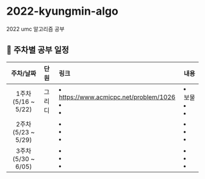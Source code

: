 # 2022-kyungmin-algo
2022 umc 알고리즘 공부

## 💙 주차별 공부 일정
| 주차/날짜 | 단원 | 링크 | 내용 |
|:----------:|:----------|:----------|:----------|
| 1주차 (5/16 ~ 5/22)| 그리디 | <li>https://www.acmicpc.net/problem/1026</li><li></li> <li></li> | <li>보물</li> <li></li> <li></li> |
| 2주차 (5/23 ~ 5/29)|   | <li></li><li></li> <li></li> | <li></li> <li></li> <li></li> |
| 3주차 (5/30 ~ 6/05)|   | <li></li><li></li> <li></li> | <li></li> <li></li> <li></li> |


